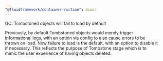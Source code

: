 ```yaml
---
"@fluidframework/container-runtime": minor
---
```


GC: Tombstoned objects will fail to load by default

Previously, by default Tombstoned objects would merely trigger informational logs, with an option via config
to also cause errors to be thrown on load. Now failure to load is the default, with an option to disable it if necessary.
This reflects the purpose of Tombstone stage which is to mimic the user experience of having objects deleted.
